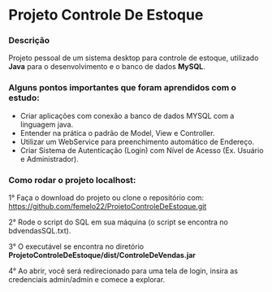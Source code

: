 # Projeto Controle De Estoque


<h3>Descrição</h3>

Projeto pessoal de um sistema desktop para controle de estoque, utilizado **Java** para o desenvolvimento e o banco de dados **MySQL**.



<h3>Alguns pontos importantes que foram aprendidos com o estudo:</h3>

- Criar aplicações com conexão a banco de dados MYSQL com a linguagem java.
- Entender na prática o padrão de Model, View e Controller.
- Utilizar um WebService para preenchimento automático de Endereço.
- Criar Sistema de Autenticação (Login) com Nível de Acesso (Ex. Usuário e Administrador).



<h3>Como rodar o projeto localhost:</h3>

1° Faça o download do projeto ou clone o repositório com: https://github.com/femelo22/ProjetoControleDeEstoque.git

2° Rode o script do SQL em sua máquina (o script se encontra no bdvendasSQL.txt).

3° O executável se encontra no diretório <b>ProjetoControleDeEstoque/dist/ControleDeVendas.jar</b>

4° Ao abrir, você será redirecionado para uma tela de login, insira as credenciais admin/admin e comece a explorar.


